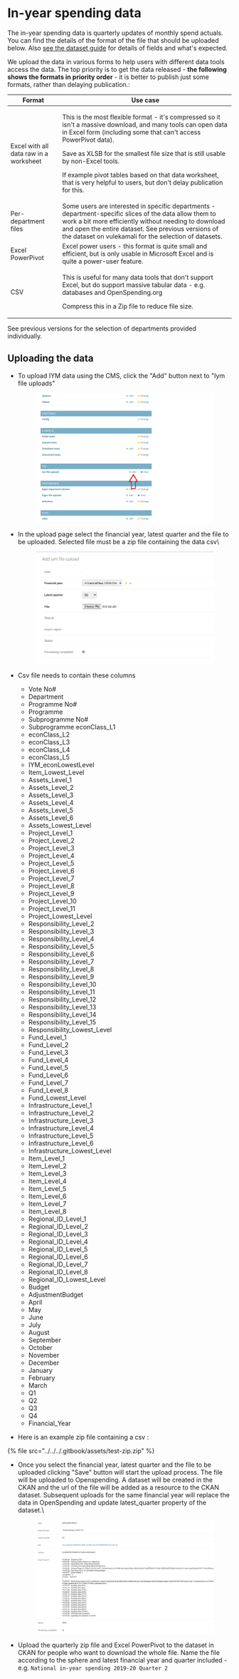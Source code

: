 # In-year spending data

The in-year spending data is quarterly updates of monthly spend actuals. You can find the details of the format of the file that should be uploaded below. Also [see the dataset guide](https://vulekamali.gov.za/learning-resources/guides/-year-spending-data/) for details of fields and what's expected.

We upload the data in various forms to help users with different data tools access the data. The top priority is to get the data released - **the following shows the formats in priority order** - it is better to publish just some formats, rather than delaying publication.:

| Format                                 | Use case                                                                                                                                                                                                                                                                                                                                                                                                                       |
| -------------------------------------- | ------------------------------------------------------------------------------------------------------------------------------------------------------------------------------------------------------------------------------------------------------------------------------------------------------------------------------------------------------------------------------------------------------------------------------ |
| Excel with all data raw in a worksheet | <p>This is the most flexible format - it's compressed so it isn't a massive download, and many tools can open data in Excel form (including some that can't access PowerPivot data).</p><p></p><p>Save as XLSB for the smallest file size that is still usable by non-Excel tools.</p><p></p><p>If example pivot tables based on that data worksheet, that is very helpful to users, but don't delay publication for this.</p> |
| Per-department files                   | Some users are interested in specific departments - department-specific slices of the data allow them to work a bit more efficiently without needing to download and open the entire dataset. See previous versions of the dataset on vulekamali for the selection of datasets.                                                                                                                                                |
| Excel PowerPivot                       | Excel power users - this format is quite small and efficient, but is only usable in Microsoft Excel and is quite a power-user feature.                                                                                                                                                                                                                                                                                         |
| CSV                                    | <p>This is useful for many data tools that don't support Excel, but do support massive tabular data - e.g. databases and OpenSpending.org</p><p></p><p>Compress this in a Zip file to reduce file size.</p>                                                                                                                                                                                                                    |

See previous versions for the selection of departments provided individually.

## Uploading the data

*   To upload IYM data using the CMS, click the "Add" button next to "Iym file uploads"

    <figure><img src="../../../.gitbook/assets/image (1).png" alt=""><figcaption></figcaption></figure>
*   In the upload page select the financial year, latest quarter and the file to be uploaded. Selected file must be a zip file containing the data csv\


    <figure><img src="../../../.gitbook/assets/image (2).png" alt=""><figcaption></figcaption></figure>
* Csv file needs to contain these columns
  * Vote No#&#x20;
  * Department&#x20;
  * Programme No#&#x20;
  * Programme&#x20;
  * Subprogramme No#&#x20;
  * Subprogramme econClass\_L1&#x20;
  * econClass\_L2&#x20;
  * econClass\_L3&#x20;
  * econClass\_L4
  * econClass\_L5&#x20;
  * IYM\_econLowestLevel&#x20;
  * Item\_Lowest\_Level&#x20;
  * Assets\_Level\_1&#x20;
  * Assets\_Level\_2&#x20;
  * Assets\_Level\_3&#x20;
  * Assets\_Level\_4&#x20;
  * Assets\_Level\_5&#x20;
  * Assets\_Level\_6&#x20;
  * Assets\_Lowest\_Level&#x20;
  * Project\_Level\_1&#x20;
  * Project\_Level\_2&#x20;
  * Project\_Level\_3&#x20;
  * Project\_Level\_4&#x20;
  * Project\_Level\_5&#x20;
  * Project\_Level\_6&#x20;
  * Project\_Level\_7&#x20;
  * Project\_Level\_8&#x20;
  * Project\_Level\_9&#x20;
  * Project\_Level\_10&#x20;
  * Project\_Level\_11&#x20;
  * Project\_Lowest\_Level&#x20;
  * Responsibility\_Level\_2&#x20;
  * Responsibility\_Level\_3&#x20;
  * Responsibility\_Level\_4&#x20;
  * Responsibility\_Level\_5&#x20;
  * Responsibility\_Level\_6&#x20;
  * Responsibility\_Level\_7&#x20;
  * Responsibility\_Level\_8&#x20;
  * Responsibility\_Level\_9&#x20;
  * Responsibility\_Level\_10&#x20;
  * Responsibility\_Level\_11&#x20;
  * Responsibility\_Level\_12&#x20;
  * Responsibility\_Level\_13&#x20;
  * Responsibility\_Level\_14&#x20;
  * Responsibility\_Level\_15&#x20;
  * Responsibility\_Lowest\_Level&#x20;
  * Fund\_Level\_1&#x20;
  * Fund\_Level\_2&#x20;
  * Fund\_Level\_3&#x20;
  * Fund\_Level\_4&#x20;
  * Fund\_Level\_5&#x20;
  * Fund\_Level\_6&#x20;
  * Fund\_Level\_7&#x20;
  * Fund\_Level\_8&#x20;
  * Fund\_Lowest\_Level&#x20;
  * Infrastructure\_Level\_1&#x20;
  * Infrastructure\_Level\_2
  * Infrastructure\_Level\_3&#x20;
  * Infrastructure\_Level\_4&#x20;
  * Infrastructure\_Level\_5&#x20;
  * Infrastructure\_Level\_6&#x20;
  * Infrastructure\_Lowest\_Level&#x20;
  * Item\_Level\_1&#x20;
  * Item\_Level\_2&#x20;
  * Item\_Level\_3&#x20;
  * Item\_Level\_4&#x20;
  * Item\_Level\_5&#x20;
  * Item\_Level\_6&#x20;
  * Item\_Level\_7&#x20;
  * Item\_Level\_8&#x20;
  * Regional\_ID\_Level\_1&#x20;
  * Regional\_ID\_Level\_2&#x20;
  * Regional\_ID\_Level\_3&#x20;
  * Regional\_ID\_Level\_4&#x20;
  * Regional\_ID\_Level\_5&#x20;
  * Regional\_ID\_Level\_6&#x20;
  * Regional\_ID\_Level\_7&#x20;
  * Regional\_ID\_Level\_8&#x20;
  * Regional\_ID\_Lowest\_Level&#x20;
  * Budget&#x20;
  * AdjustmentBudget&#x20;
  * April&#x20;
  * May&#x20;
  * June&#x20;
  * July&#x20;
  * August&#x20;
  * September
  * October&#x20;
  * November&#x20;
  * December&#x20;
  * January&#x20;
  * February&#x20;
  * March
  * Q1&#x20;
  * Q2&#x20;
  * Q3&#x20;
  * Q4&#x20;
  * Financial\_Year
* Here is an example zip file containing a csv :&#x20;

{% file src="../../../.gitbook/assets/test-zip.zip" %}

*   Once you select the financial year, latest quarter and the file to be uploaded clicking "Save" button will start the upload process. The file will be uploaded to Openspending. A dataset will be created in the CKAN and the url of the file will be added as a resource to the CKAN dataset. Subsequent uploads for the same financial year will replace the data in OpenSpending and update latest\_quarter property of the dataset.\


    <figure><img src="../../../.gitbook/assets/image.png" alt=""><figcaption></figcaption></figure>


* Upload the quarterly zip file and Excel PowerPivot to the dataset in CKAN for people who want to download the whole file. Name the file according to the sphere and latest financial year and quarter included - e.g. `National in-year spending 2019-20 Quarter 2`
